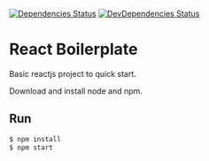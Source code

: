 [![Dependencies Status](https://david-dm.org/alirazaalvi/ReactBoilerplate.svg)](https://david-dm.org/alirazaalvi/ReactBoilerplate)
[![DevDependencies Status](https://david-dm.org/alirazaalvi/ReactBoilerplate/dev-status.svg)](https://david-dm.org/alirazaalvi/ReactBoilerplate#info=devDependencies)

# React Boilerplate
Basic reactjs project to quick start.
 
Download and install node and npm.

## Run

```bash
$ npm install
$ npm start
```
